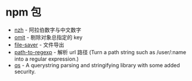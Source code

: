 # npm 包

- [nzh](https://www.npmjs.com/package/nzh) - 阿拉伯数字与中文数字
- [omit](https://www.npmjs.com/package/omit) - 剔除对象总指定的 key
- [file-saver](https://www.npmjs.com/package/file-saver) - 文件导出
- [path-to-regexp](https://www.npmjs.com/package/path-to-regexp) - 解析 url 路径 (Turn a path string such as /user/:name into a regular expression.)
- [qs](https://www.npmjs.com/package/qs) - A querystring parsing and stringifying library with some added security.
